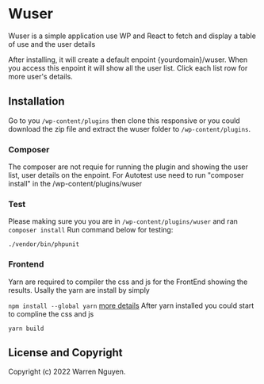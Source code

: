 # Wuser

Wuser is a simple application use WP and React to fetch and display a table of use and the user details
 
After installing, it will create a default enpoint {yourdomain}/wuser. When you access this enpoint it will show all the user list. Click each list row for more user's details.

## Installation

Go to you ```/wp-content/plugins``` then clone this responsive or you could download the zip file and extract the wuser folder to ```/wp-content/plugins```.

### Composer

The composer are not requie for running the plugin and showing the user list, user details on the enpoint. 
For Autotest use need to run "composer install" in the /wp-content/plugins/wuser

### Test
Please making sure you you are in ```/wp-content/plugins/wuser``` and ran ```composer install```
Run command below for testing:

```./vendor/bin/phpunit```

###  Frontend
Yarn are required to compiler the css and js for the FrontEnd showing the results.
Usally the yarn are install by simply 

```npm install --global yarn```  [more details](https://classic.yarnpkg.com/lang/en/docs/install) 
After yarn installed you could start to compline the css and js 

```yarn build```

## License and Copyright

Copyright (c) 2022 Warren Nguyen.

